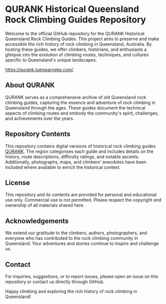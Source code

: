 # QURANK Historical Queensland Rock Climbing Guides Repository
Welcome to the official GitHub repository for the QURANK Historical Queensland Rock Climbing Guides. This project aims to preserve and make accessible the rich history of rock climbing in Queensland, Australia. By hosting these guides, we offer climbers, historians, and enthusiasts a glimpse into the evolution of climbing routes, techniques, and cultures specific to Queensland's unique landscapes.

https://qurank.luenwarneke.com/

## About QURANK
QURANK serves as a comprehensive archive of old Queensland rock climbing guides, capturing the essence and adventure of rock climbing in Queensland through the ages. These guides document the technical aspects of climbing routes and embody the community's spirit, challenges, and achievements over the years.

## Repository Contents
This repository contains digital versions of historical rock climbing guides [QURANK](https://qurank.luenwarneke.com/). 
The region categorises each guide and includes details on the history, route descriptions, difficulty ratings, and notable ascents. Additionally, photographs, maps, and climbers' anecdotes have been included where available to enrich the historical context.

## License
This repository and its contents are provided for personal and educational use only. Commercial use is not permitted. Please respect the copyright and ownership of all materials shared here.

## Acknowledgements
We extend our gratitude to the climbers, authors, photographers, and everyone who has contributed to the rock climbing community in Queensland. Your adventures and stories continue to inspire and challenge us.

## Contact
For inquiries, suggestions, or to report issues, please open an issue on this repository or contact us directly through GitHub.

Happy climbing and exploring the rich history of rock climbing in Queensland!
